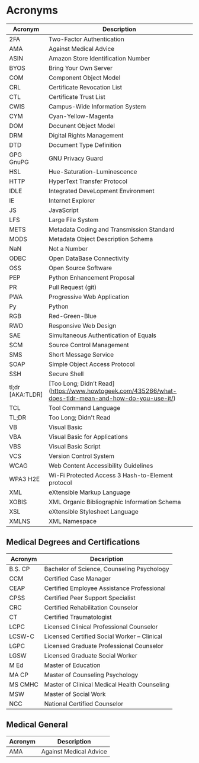 # Acronyms 

| Acronym | Description | 
| ---- | ---- | 
|2FA| Two-Factor Authentication | 
|AMA| Against Medical Advice |  
|ASIN| Amazon Store Identification Number |  
|BYOS| Bring Your Own Server |  
|COM| Component Object Model |  
|CRL|Certificate Revocation List|
|CTL|Certificate Trust List|
|CWIS|Campus-Wide Information System|
|CYM| Cyan-Yellow-Magenta |  
|DOM| Docunent Object Model |  
|DRM| Digital Rights Management |  
|DTD| Document Type Definition |  
|GPG <BR> GnuPG| GNU Privacy Guard |  
|HSL| Hue-Saturation-Luminescence  |  
|HTTP|HyperText Transfer Protocol|  
|IDLE| Integrated DeveLopment Environment |  
|IE| Internet Explorer |  
|JS| JavaScript |  
|LFS| Large File System |  
|METS|Metadata Coding and Transmission Standard|  
|MODS|Metadata Object Description Schema|
|NaN| Not a Number |  
|ODBC|Open DataBase Connectivity |
|OSS| Open Source Software|  
|PEP| Python Enhancement Proposal | 
|PR| Pull Request (git) |  
|PWA|Progressive Web Application|
|Py| Python |  
|RGB| Red-Green-Blue |  
|RWD|Responsive Web Design|
|SAE|Simultaneous Authentication of Equals|
|SCM|Source Control Management|  
|SMS| Short Message Service |  
|SOAP|Simple Object Access Protocol|  
|SSH| Secure Shell |  
|tl;dr <BR> [AKA:TLDR]| [Too Long; Didn’t Read] (https://www.howtogeek.com/435266/what-does-tldr-mean-and-how-do-you-use-it/)  |  
|TCL|Tool Command Language|  
|TL;DR| Too Long; Didn't Read |  
|VB| Visual Basic |  
|VBA| Visual Basic for Applications |  
|VBS| Visual Basic Script |  
|VCS|Version Control System|
|WCAG|Web Content Accessibility Guidelines|
|WPA3 H2E|Wi-Fi Protected Access 3 Hash-to-Element protocol|
|XML|eXtensible Markup Language|
|XOBIS|XML Organic Bibliographic Information Schema|
|XSL|eXtensible Stylesheet Language|
|XMLNS|XML Namespace|

## Medical Degrees and Certifications

| Acronym | Decsription |  
| -- | -- |  
| B.S. CP|Bachelor of Science, Counseling Psychology |  
| CCM|Certified Case Manager |  
| CEAP|Certified Employee Assistance Professional |  
| CPSS|Certified Peer Support Specialist |  
| CRC|Certified Rehabilitation Counselor |  
| CT|Certified Traumatologist |  
| LCPC|Licensed Clinical Professional Counselor |  
| LCSW-C|Licensed Certified Social Worker – Clinical |  
| LGPC|Licensed Graduate Professional Counselor |  
| LGSW|Licensed Graduate Social Worker |  
| M Ed|Master of Education |  
| MA CP|Master of Counseling Psychology |  
| MS CMHC|Master of Clinical Medical Health Counseling |  
| MSW|Master of Social Work |  
| NCC|National Certified Counselor |  

## Medical General 

| Acronym | Description | 
| ---- | ---- | 
|AMA| Against Medical Advice |

